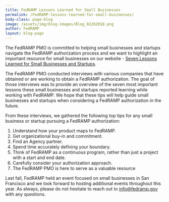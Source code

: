 ```yaml
---
title: FedRAMP Lessons Learned for Small Businesses 
permalink: /FedRAMP-lessons-learned-for-small-businesses/
body-class: page-blog
image: /assets/img/blog-images/Blog_02262018.png
author: FedRAMP
layout: blog-page
---
```


The FedRAMP PMO is committed to helping small businesses and startups navigate the FedRAMP authorization process and we want to highlight an important resource for small businesses on our website - <a href="https://www.fedramp.gov/small-business-and-startup-lessons-learned/">Seven Lessons Learned for Small Businesses and Startups</a>.

The FedRAMP PMO conducted interviews with various companies that have obtained or are working to obtain a FedRAMP authorization. The goal of those interviews was to provide an overview of the seven most important lessons these small businesses and startups reported learning while working with FedRAMP. We hope that these tips will help guide small businesses and startups when considering a FedRAMP authorization in the future. 

From these interviews, we gathered the following top tips for any small business or startup pursuing a FedRAMP authorization: 
1. Understand how your product maps to FedRAMP.
2. Get organizational buy-in and commitment.
3. Find an Agency partner.
4. Spend time accurately defining your boundary.
5. Think of FedRAMP as a continuous program, rather than just a project with a start and end date.
6. Carefully consider your authorization approach.
7. The FedRAMP PMO is here to serve as a valuable resource

Last fall, FedRAMP held an event focused on small businesses in San Francisco and we look forward to hosting additional events throughout this year. As always, please do not hesitate to reach out to <a href="mailto:info@fedramp.gov">info@fedramp.gov</a> with any questions. 
